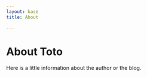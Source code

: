 ```yaml
---
layout: base
title: About

---
```

# About Toto

Here is a little information about the author or the blog.
